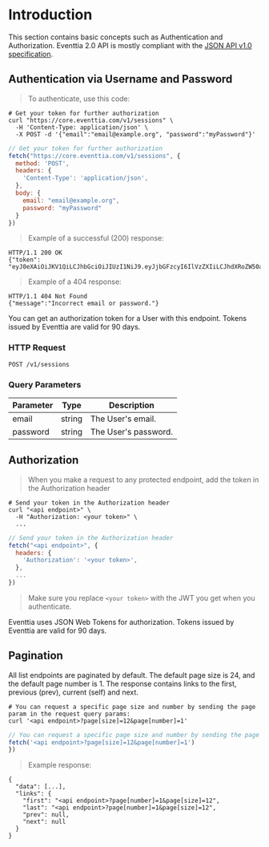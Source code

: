 # Introduction

This section contains basic concepts such as Authentication and Authorization.
Eventtia 2.0 API is mostly compliant with the [JSON API v1.0 specification](http://jsonapi.org/).


## Authentication via Username and Password

> To authenticate, use this code:

```shell
# Get your token for further authorization
curl "https://core.eventtia.com/v1/sessions" \
  -H 'Content-Type: application/json' \
  -X POST -d '{"email":"email@example.org", "password":"myPassword"}'
```

```javascript
// Get your token for further authorization
fetch("https://core.eventtia.com/v1/sessions", {
  method: 'POST',
  headers: {
    'Content-Type': 'application/json',
  },
  body: {
    email: "email@example.org",
    password: "myPassword"
  }
})
```

> Example of a successful (200) response:

```http
HTTP/1.1 200 OK
{"token": "eyJ0eXAiOiJKV1QiLCJhbGciOiJIUzI1NiJ9.eyJjbGFzcyI6IlVzZXIiLCJhdXRoZW50aWNhdGlvbl9rZXkiOiJ0ZXN0QGV2ZW50dGlhLmNvbSVyaSI6InRlc3QtZXZlbnQiLCJleHAiOjE1MjAzNTY1MDB9.s0m351gn4tuRe4sdF_qw3rTleleWh4TTTt35f1n4lLy"}
```

> Example of a 404 response:

```http
HTTP/1.1 404 Not Found
{"message":"Incorrect email or password."}
```

You can get an authorization token for a User with this endpoint. Tokens issued by Eventtia are valid for 90 days.

### HTTP Request

`POST /v1/sessions`

### Query Parameters

Parameter | Type | Description
--------- | ---- | -----------
email | string | The User's email.
password | string | The User's password.


## Authorization

> When you make a request to any protected endpoint, add the token in the Authorization header

```shell
# Send your token in the Authorization header
curl "<api endpoint>" \
  -H "Authorization: <your token>" \
  ...
```

```javascript
// Send your token in the Authorization header
fetch("<api endpoint>", {
  headers: {
    'Authorization': '<your token>',
  },
  ...
})
```

> Make sure you replace `<your token>` with the JWT you get when you authenticate.

Eventtia uses JSON Web Tokens for authorization. Tokens issued by Eventtia are valid for 90 days.


## Pagination

All list endpoints are paginated by default. The default page size is 24, and the default page number is 1. The response contains links to the first, previous (prev), current (self) and next.

```shell
# You can request a specific page size and number by sending the page param in the request query params:
curl '<api endpoint>?page[size]=12&page[number]=1'
```

```javascript
// You can request a specific page size and number by sending the page param in the request query params:
fetch('<api endpoint>?page[size]=12&page[number]=1')
})
```

> Example response:

```
{
  "data": [...],
  "links": {
    "first": "<api endpoint>?page[number]=1&page[size]=12",
    "last": "<api endpoint>?page[number]=1&page[size]=12",
    "prev": null,
    "next": null
  }
}
```